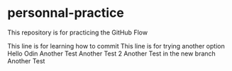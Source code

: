 # personnal-practice
This repository is for practicing the GitHub Flow 

This line is for learning how to commit
This line is for trying another option
Hello Odin 
Another Test
Another Test 2
Another Test in the new branch
Another Test